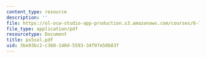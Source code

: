 ```yaml
---
content_type: resource
description: ''
file: https://ol-ocw-studio-app-production.s3.amazonaws.com/courses/6-780-semiconductor-manufacturing-spring-2003/3be93bc2c360140d559334f97e50b83f_ps5sol.pdf
file_type: application/pdf
resourcetype: Document
title: ps5sol.pdf
uid: 3be93bc2-c360-140d-5593-34f97e50b83f
---
```

